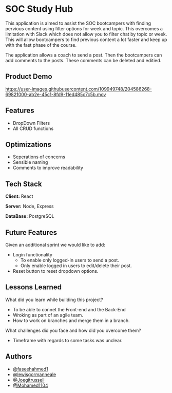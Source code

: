 # SOC Study Hub

This application is aimed to assist the SOC bootcampers with finding pervious content using filter options for week and topic. This overcomes a limitation with Slack which does not allow you to filter chat by topic or week. This will allow bootcampers to find previous content a lot faster and keep up with the fast phase of the course.

The application allows a coach to send a post. Then the bootcampers can add comments to the posts. These comments can be deleted and editied.

## Product Demo

https://user-images.githubusercontent.com/109949748/204586268-69821000-ab2e-45c1-8fd9-11ed485c7c5b.mov

## Features

- DropDown Filters
- All CRUD functions


## Optimizations

- Seperations of concerns 
- Sensible naming
- Comments to improve readability

## Tech Stack

**Client:** React

**Server:** Node, Express

**DataBase:** PostgreSQL


## Future Features

Given an additional sprint we would like to add:

- Login functionality
    - To enable only logged-in users to send a post.
    - Only enable logged in users to edit/delete their post.
- Reset button to reset dropdown options.


## Lessons Learned

What did you learn while building this project? 
- To be able to connet the Front-end and the Back-End 
- Wroking as part of an agile team.
- How to work on branches and merge them in a branch.

What challenges did you face and how did you overcome them?
- Timeframe with regards to some tasks was unclear.

## Authors

- [@faseehahmed1](https://github.com/faseehahmed1)
- [@lewisgormanneale](https://www.github.com/lewisgormanneale)
- [@Joegitrussell](https://www.github.com/Joegitrussell)
- [@Mohamed1104](https://www.github.com/Mohamed1104)

